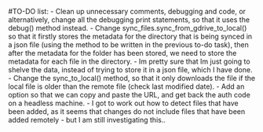 #TO-DO list:
    - Clean up unnecessary comments, debugging and code, or alternatively, change all the debugging print statements, so that it uses the debug() method instead.
    - Change sync_files.sync_from_gdrive_to_local() so that it firstly stores the metadata for the directory that is being synced in a json file (using the method to be written in the previous to-do task), then after the metadata for the folder has been stored, we need to store the metadata for each file in the directory.
        - Im pretty sure that Im just going to shelve the data, instead of trying to store it in a json file, which I have done.
    - Change the sync_to_local() method, so that it only downloads the file if the local file is older than the remote file (check last modified date).
    - Add an option so that we can copy and paste the URL, and get back the auth code on a headless machine.
    - I got to work out how to detect files that have been added, as it seems that changes do not include files that have been added remotely - but I am still investigating this..


